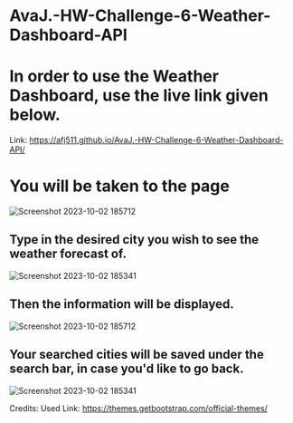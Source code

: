 # AvaJ.-HW-Challenge-6-Weather-Dashboard-API

# In order to use the Weather Dashboard, use the live link given below.
Link: https://afj511.github.io/AvaJ.-HW-Challenge-6-Weather-Dashboard-API/


# You will be taken to the page
![Screenshot 2023-10-02 185712](https://github.com/afj511/AvaJ.-HW-Challenge-6-Weather-Dashboard-API/assets/143137596/3b52d64d-e3d8-41f3-8046-9ef424f8f911)


## Type in the desired city you wish to see the weather forecast of.

![Screenshot 2023-10-02 185341](https://github.com/afj511/AvaJ.-HW-Challenge-6-Weather-Dashboard-API/assets/143137596/5c646b0e-a758-45b8-81e3-8dfbd3d9f4be)

## Then the information will be displayed.

![Screenshot 2023-10-02 185712](https://github.com/afj511/AvaJ.-HW-Challenge-6-Weather-Dashboard-API/assets/143137596/bedd347d-da1c-4679-a62f-8c83c197934e)

## Your searched cities will be saved under the search bar, in case you'd like to go back.

![Screenshot 2023-10-02 185341](https://github.com/afj511/AvaJ.-HW-Challenge-6-Weather-Dashboard-API/assets/143137596/bf05d9d4-e18c-4a36-9da4-23769cdb8352)


Credits: Used Link: https://themes.getbootstrap.com/official-themes/





